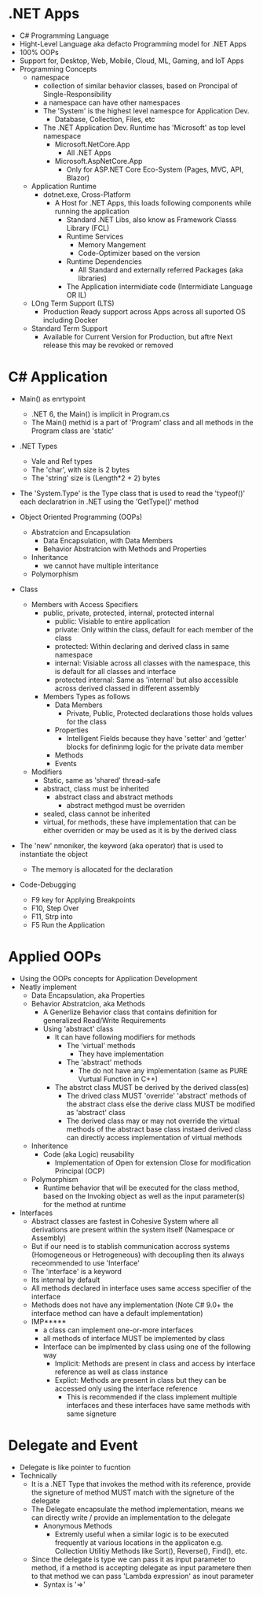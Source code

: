 # .NET Apps

- C# Programming Language
- Hight-Level Language aka defacto Programming model for .NET Apps
- 100% OOPs
- Support for, Desktop, Web, Mobile, Cloud, ML, Gaming, and IoT Apps
- Programming Concepts
	- namespace
		- collection of similar behavior classes, based on Proncipal of Single-Responsibility
		- a namespace can have other namespaces
		- The 'System' is the highest level namespce for Application Dev.
			- Database, Collection, Files, etc	 
		- The .NET Application Dev. Runtime has 'Microsoft' as top level namespace
			- Microsoft.NetCore.App
				- All .NET Apps 
			- Microsoft.AspNetCore.App
				- Only for ASP.NET Core Eco-System (Pages, MVC, API, Blazor)
	- Application Runtime
		- dotnet.exe, Cross-Platform
			- A Host for .NET Apps, this loads following components while running the application
				- Standard .NET Libs, also know as Framework Classs Library (FCL)
				- Runtime Services
					- Memory Mangement
					- Code-Optimizer based on the version 
				- Runtime Dependencies
					- All Standard and externally referred Packages (aka libraries) 
				- The Application intermidiate code (Intermidiate Language OR IL)
	- LOng Term Support (LTS)
		- Production Ready support across Apps across all suported OS including Docker
	- Standard Term Support
		- Available for Current Version for Production, but aftre Next release this may be revoked or removed 
# C# Application
- Main() as enrtypoint
	- .NET 6, the Main() is implicit in Program.cs
	- The Main() methid is a part of 'Program' class and all methods in the Program class are 'static'
- .NET Types
	- Vale and Ref types	
	- The 'char', with size is 2 bytes
	- The 'string' size is (Length*2 + 2) bytes
- The 'System.Type' is the Type class that is used to read the 'typeof()' each declaratrion in .NET using the 'GetType()' method
	
- Object Oriented Programming (OOPs)
	- Abstratcion and Encapsulation
		- Data Encapsulation, with Data Members
		- Behavior Abstratcion with Methods and Properties
	- Inheritance
		- we cannot have multiple interitance 
	- Polymorphism
- Class
	- Members with Access Specifiers
		- public, private, protected, internal, protected internal
			- public: Visiable to entire application
			- private: Only within the class, default for each member of the class
			- protected: Within declaring and derived class in same namespace
			- internal: Visiable across all classes with the namespace, this is default for all classes and interface 
			- protected internal: Same as 'internal' but also accessible across derived classed in different assembly
		- Members Types as follows
			- Data Members
				- Private, Public, Protected declarations those holds values for the class
			- Properties
				- Intelligent Fields because they have 'setter' and 'getter' blocks for defininmg logic for the private data member
			- Methods
			- Events 
	- Modifiers
		- Static, same as 'shared' thread-safe
		- abstract, class must be inherited
			- abstract class and abstract methods
				- abstract methgod must be overriden 
		- sealed, class cannot be inherited
		- virtual, for methods, these have implementation that can be either overriden or may be used as it is by the derived class
- The 'new' nmoniker, the keyword (aka operator) that is used to instantiate the object
	- The memory is allocated for the declaration	
- Code-Debugging
	- F9 key for Applying Breakpoints
	- F10, Step Over
	- F11, Strp into
	- F5 Run the Application
		

# Applied OOPs
- Using the OOPs concepts for Application Development
- Neatly implement 
	- Data Encapsulation, aka Properties
	- Behavior Abstratcion, aka Methods
		- A Generlize Behavior class that contains definition for generalized Read/Write Requirements  
		- Using 'abstract' class
			- It can have following modifiers for methods
				- The 'virtual' methods
					- They have implementation
				- The 'abstract' methods
					- The do not have any implementation (same as PURE Vurtual Function in C++) 
			- The abstrct class MUST be derived by the derived class(es)
				- The drived class MUST 'override' 'abstract' methods of the abstract class else the derive class MUST be modified as 'abstract' class
				- The derived class may or may not override the virtual methods of the abstract base class instaed derived class can directly access implementation of virtual methods
	- Inheritence
		- Code (aka Logic) reusability
			- Implementation of Open for extension Close for modification  Principal (OCP) 
	- Polymorphism
		- Runtime behavior that will be executed for the class method, based on the Invoking object as well as the input parameter(s)  for the method at runtime  
- Interfaces
	- Abstract classes are fastest in Cohesive System where all derivations are present within the system itself (Namespace or Assembly)
	- But if our need is to stablish communication accross systems (Homogeneous or Hetrogeneous) with decoupling then its always receommended to use 'Interface'
	- The 'interface' is a keyword
	- Its internal by default
	- All methods declared in interface uses same access specifier of the interface
	- Methods does not have any implementation (Note C# 9.0+ the interface method can have a default implementation)
	- IMP*****
		- a class can implement one-or-more interfaces
		- all methods of interface MUST be implemented by class
		- Interface can be implmented by class using one of the following way
			- Implicit: Methods are present in class and access by interface reference as well as class instance
			- Explict: Methods are present in class but they can be accessed only using the interface reference
				- This is recommended if the class implement multiple interfaces and these interfaces have same methods with same signeture 	


# Delegate and Event
- Delegate is like pointer to fucntion
- Technically
	- It is a .NET Type that invokes the method with its reference, provide the signeture of method MUST match with the signeture of the delegate
	- The Delegate encapsulate the method implementation, means we can directly write / provide an implementation to the delegate
		- Anonymous Methods
			- Extremly useful when a similar logic is to be executed frequently at various locations in the applicaton e.g. Collection Utilitiy Methods like Sort(), Reverse(), Find(), etc.
	- Since the delegate is type we can pass it as input parameter to method, if a method is accepting delegate as input parametere then to that method we can pass 'Lambda expression' as inout parameter
		- Syntax is    '=>'


